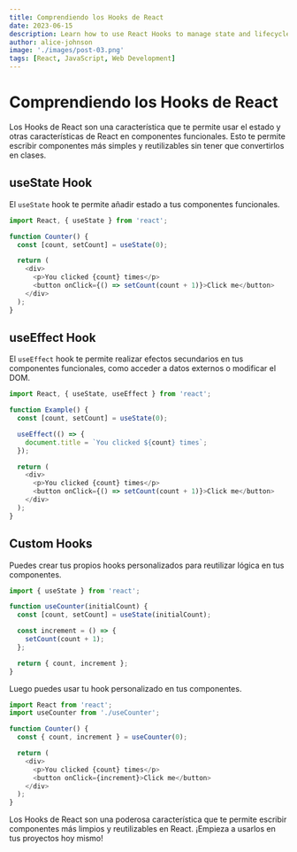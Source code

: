 ```yaml
---
title: Comprendiendo los Hooks de React
date: 2023-06-15
description: Learn how to use React Hooks to manage state and lifecycle in functional components.
author: alice-johnson
image: './images/post-03.png'
tags: [React, JavaScript, Web Development]
---
```


# Comprendiendo los Hooks de React

Los Hooks de React son una característica que te permite usar el estado y otras características de React en componentes funcionales. Esto te permite escribir componentes más simples y reutilizables sin tener que convertirlos en clases.

## useState Hook

El `useState` hook te permite añadir estado a tus componentes funcionales.

```javascript
import React, { useState } from 'react';

function Counter() {
  const [count, setCount] = useState(0);

  return (
    <div>
      <p>You clicked {count} times</p>
      <button onClick={() => setCount(count + 1)}>Click me</button>
    </div>
  );
}
```

## useEffect Hook

El `useEffect` hook te permite realizar efectos secundarios en tus componentes funcionales, como acceder a datos externos o modificar el DOM.

```javascript
import React, { useState, useEffect } from 'react';

function Example() {
  const [count, setCount] = useState(0);

  useEffect(() => {
    document.title = `You clicked ${count} times`;
  });

  return (
    <div>
      <p>You clicked {count} times</p>
      <button onClick={() => setCount(count + 1)}>Click me</button>
    </div>
  );
}
```

## Custom Hooks

Puedes crear tus propios hooks personalizados para reutilizar lógica en tus componentes.

```javascript
import { useState } from 'react';

function useCounter(initialCount) {
  const [count, setCount] = useState(initialCount);

  const increment = () => {
    setCount(count + 1);
  };

  return { count, increment };
}
```

Luego puedes usar tu hook personalizado en tus componentes.

```javascript
import React from 'react';
import useCounter from './useCounter';

function Counter() {
  const { count, increment } = useCounter(0);

  return (
    <div>
      <p>You clicked {count} times</p>
      <button onClick={increment}>Click me</button>
    </div>
  );
}
```

Los Hooks de React son una poderosa característica que te permite escribir componentes más limpios y reutilizables en React. ¡Empieza a usarlos en tus proyectos hoy mismo!

